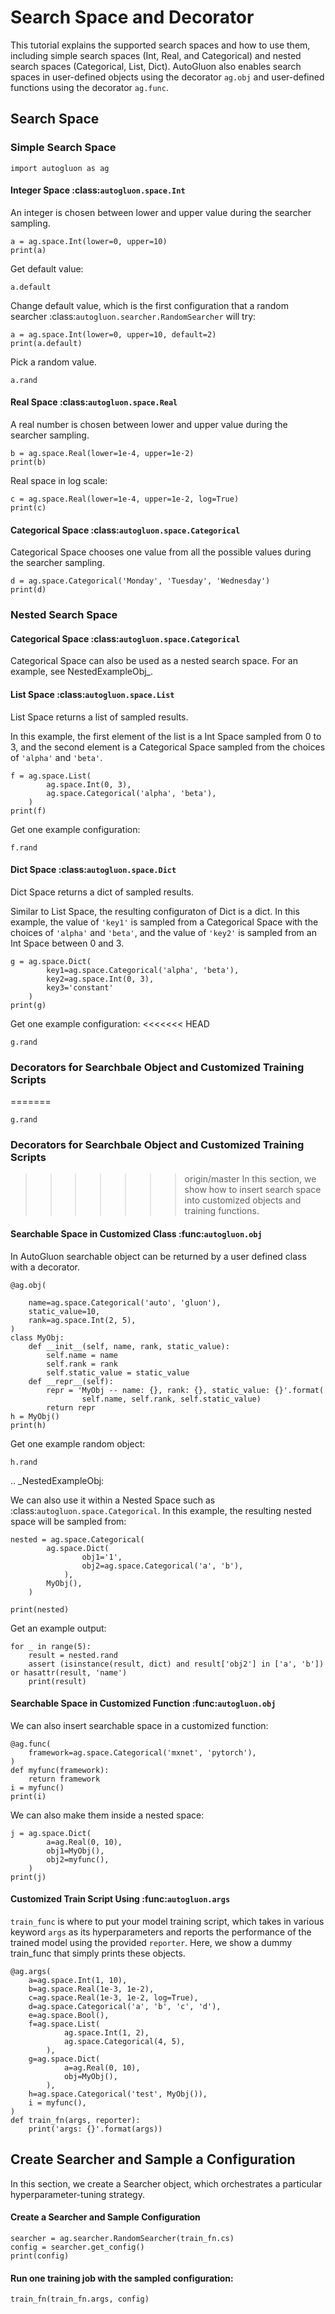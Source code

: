 # Search Space and Decorator

This tutorial explains the supported search spaces and how to use them, including
simple search spaces (Int, Real, and Categorical) and nested search spaces
(Categorical, List, Dict).
AutoGluon also enables search spaces in user-defined objects using the decorator
`ag.obj` and user-defined functions using the decorator `ag.func`.

## Search Space

### Simple Search Space

```{.python .input}
import autogluon as ag
```

#### Integer Space :class:`autogluon.space.Int`

An integer is chosen between lower and upper value during the
searcher sampling.

```{.python .input}
a = ag.space.Int(lower=0, upper=10)
print(a)
```

Get default value:

```{.python .input}
a.default
```

Change default value, which is the first configuration that a random searcher
:class:`autogluon.searcher.RandomSearcher` will try:

```{.python .input}
a = ag.space.Int(lower=0, upper=10, default=2)
print(a.default)
```

Pick a random value.

```{.python .input}
a.rand
```

#### Real Space :class:`autogluon.space.Real`

A real number is chosen between lower and upper value during the
searcher sampling.

```{.python .input}
b = ag.space.Real(lower=1e-4, upper=1e-2)
print(b)
```

Real space in log scale:

```{.python .input}
c = ag.space.Real(lower=1e-4, upper=1e-2, log=True)
print(c)
```

#### Categorical Space :class:`autogluon.space.Categorical`

Categorical Space chooses one value from all the possible values during
the searcher sampling.

```{.python .input}
d = ag.space.Categorical('Monday', 'Tuesday', 'Wednesday')
print(d)
```

### Nested Search Space

#### Categorical Space :class:`autogluon.space.Categorical`

Categorical Space can also be used as a nested search space.
For an example, see NestedExampleObj_.


#### List Space :class:`autogluon.space.List`

List Space returns a list of sampled results.

In this example, the first element of the list is a Int Space sampled
from 0 to 3, and the second element is a Categorical Space sampled
from the choices of `'alpha'` and `'beta'`.

```{.python .input}
f = ag.space.List(
        ag.space.Int(0, 3),
        ag.space.Categorical('alpha', 'beta'),
    )
print(f)
```

Get one example configuration:

```{.python .input}
f.rand
```

#### Dict Space :class:`autogluon.space.Dict`

Dict Space returns a dict of sampled results.

Similar to List Space, the resulting configuraton of Dict is
a dict. In this example, the value of `'key1'` is sampled from
a Categorical Space with the choices of `'alpha'` and `'beta'`,
and the value of `'key2'` is sampled from an Int Space between
0 and 3.

```{.python .input}
g = ag.space.Dict(
        key1=ag.space.Categorical('alpha', 'beta'),
        key2=ag.space.Int(0, 3),
        key3='constant'
    )
print(g)
```

Get one example configuration:
<<<<<<< HEAD

```{.python .input}
g.rand
```

### Decorators for Searchbale Object and Customized Training Scripts

=======

```{.python .input}
g.rand
```

### Decorators for Searchbale Object and Customized Training Scripts

>>>>>>> origin/master
In this section, we show how to insert search space into customized objects and
training functions.

#### Searchable Space in Customized Class :func:`autogluon.obj`

In AutoGluon searchable object can be returned by a user defined class with a decorator.

```{.python .input}
@ag.obj(

    name=ag.space.Categorical('auto', 'gluon'),
    static_value=10,
    rank=ag.space.Int(2, 5),
)
class MyObj:
    def __init__(self, name, rank, static_value):
        self.name = name
        self.rank = rank
        self.static_value = static_value
    def __repr__(self):
        repr = 'MyObj -- name: {}, rank: {}, static_value: {}'.format(
                self.name, self.rank, self.static_value)
        return repr
h = MyObj()
print(h)
```

Get one example random object:

```{.python .input}
h.rand
```

.. _NestedExampleObj:

We can also use it within a Nested Space such as :class:`autogluon.space.Categorical`.
In this example, the resulting nested space will be sampled from: 

```{.python .input}
nested = ag.space.Categorical(
        ag.space.Dict(
                obj1='1',
                obj2=ag.space.Categorical('a', 'b'),
            ),
        MyObj(),
    )

print(nested)
```

Get an example output:

```{.python .input}
for _ in range(5):
    result = nested.rand
    assert (isinstance(result, dict) and result['obj2'] in ['a', 'b']) or hasattr(result, 'name')
    print(result)
```

#### Searchable Space in Customized Function :func:`autogluon.obj`

We can also insert searchable space in a customized function:

```{.python .input}
@ag.func(
    framework=ag.space.Categorical('mxnet', 'pytorch'),
)
def myfunc(framework):
    return framework
i = myfunc()
print(i)
```

We can also make them inside a nested space:

```{.python .input}
j = ag.space.Dict(
        a=ag.Real(0, 10),
        obj1=MyObj(),
        obj2=myfunc(),
    )
print(j)
```

#### Customized Train Script Using :func:`autogluon.args`

`train_func` is where to put your model training script, which takes in various keyword `args` as its hyperparameters and reports the performance of the trained model using the provided `reporter`. Here, we show a dummy train_func that simply prints these objects.

```{.python .input}
@ag.args(
    a=ag.space.Int(1, 10),
    b=ag.space.Real(1e-3, 1e-2),
    c=ag.space.Real(1e-3, 1e-2, log=True),
    d=ag.space.Categorical('a', 'b', 'c', 'd'),
    e=ag.space.Bool(),
    f=ag.space.List(
            ag.space.Int(1, 2),
            ag.space.Categorical(4, 5),
        ),
    g=ag.space.Dict(
            a=ag.Real(0, 10),
            obj=MyObj(),
        ),
    h=ag.space.Categorical('test', MyObj()),
    i = myfunc(),
)
def train_fn(args, reporter):
    print('args: {}'.format(args))
```

## Create Searcher and Sample a Configuration

In this section, we create a Searcher object, which orchestrates a particular hyperparameter-tuning strategy.

#### Create a Searcher and Sample Configuration

```{.python .input}
searcher = ag.searcher.RandomSearcher(train_fn.cs)
config = searcher.get_config()
print(config)
```

#### Run one training job with the sampled configuration:

```{.python .input}
train_fn(train_fn.args, config)
```
